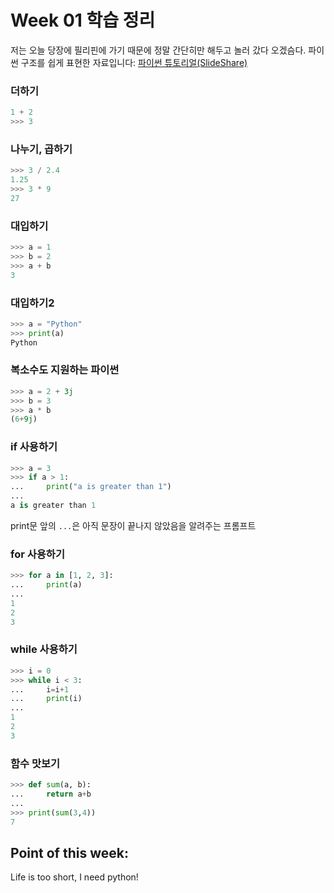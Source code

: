 # Week 01 학습 정리

저는 오늘 당장에 필리핀에 가기 때문에 정말 간단히만 해두고 놀러 갔다 오겠슴다.
파이썬 구조를 쉽게 표현한 자료입니다: [파이썬 튜토리얼(SlideShare)](http://www.slideshare.net/ssuser644420/python-tutorial-45892429)

### 더하기
```python
1 + 2
>>> 3
```
### 나누기, 곱하기
```python
>>> 3 / 2.4
1.25
>>> 3 * 9
27
```
### 대입하기
```python
>>> a = 1
>>> b = 2
>>> a + b
3
```
### 대입하기2
```python
>>> a = "Python"
>>> print(a)
Python
```
### 복소수도 지원하는 파이썬
```python
>>> a = 2 + 3j
>>> b = 3
>>> a * b
(6+9j)
```
### if 사용하기
```python
>>> a = 3
>>> if a > 1:
...     print("a is greater than 1")
...
a is greater than 1
```
print문 앞의 `...`은 아직 문장이 끝나지 않았음을 알려주는 프롬프트
### for 사용하기
```python
>>> for a in [1, 2, 3]:
...     print(a)
...
1
2
3
```

### while 사용하기
```python
>>> i = 0
>>> while i < 3:
...     i=i+1
...     print(i)
...
1
2
3
```

### 함수 맛보기
```python
>>> def sum(a, b):
...     return a+b
...
>>> print(sum(3,4))
7
```

## Point of this week: 
Life is too short, I need python!
